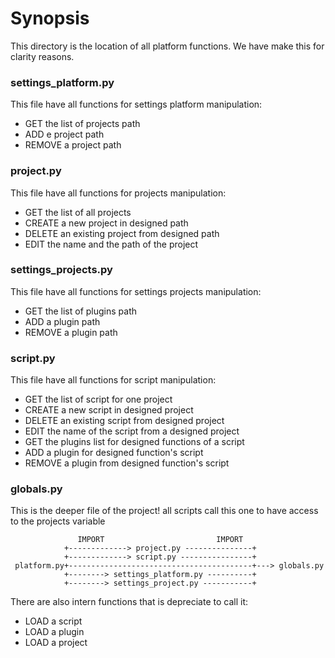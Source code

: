 # Synopsis

This directory is the location of all platform functions. We have make this for clarity reasons.

### settings_platform.py

This file have all functions for settings platform manipulation:
 - GET the list of projects path
 - ADD e project path
 - REMOVE a project path

### project.py

This file have all functions for projects manipulation:
 - GET the list of all projects
 - CREATE a new project in designed path
 - DELETE an existing project from designed path
 - EDIT the name and the path of the project

### settings_projects.py

This file have all functions for settings projects manipulation:
 - GET the list of plugins path
 - ADD a plugin path
 - REMOVE a plugin path

### script.py

This file have all functions for script manipulation:
 - GET the list of script for one project
 - CREATE a new script in designed project
 - DELETE an existing script from designed project
 - EDIT the name of the script from a designed project
 - GET the plugins list for designed functions of a script
 - ADD a plugin for designed function's script
 - REMOVE a plugin from designed function's script

### globals.py

This is the deeper file of the project!
all scripts call this one to have access to the projects variable

```
               IMPORT                         IMPORT
            +-------------> project.py ---------------+
            +-------------> script.py ----------------+
 platform.py+-----------------------------------------+---> globals.py
            +--------> settings_platform.py ----------+
            +--------> settings_project.py -----------+
```

There are also intern functions that is depreciate to call it:
 - LOAD a script
 - LOAD a plugin
 - LOAD a project

